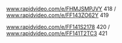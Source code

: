 www.rapidvideo.com/e/FHMJSMPJVY 418 / www.rapidvideo.com/e/FF143ZO62Y 419

www.rapidvideo.com/e/FF141S2178 420 / www.rapidvideo.com/e/FF141T2TC3 421

